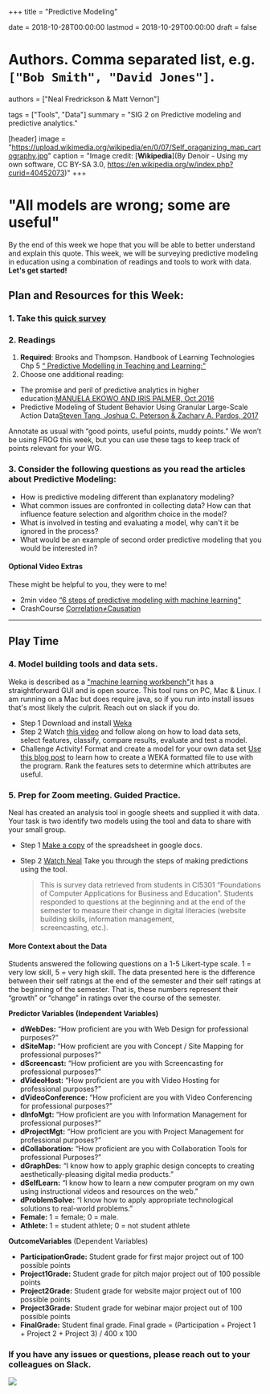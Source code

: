 +++
title = "Predictive Modeling"

date = 2018-10-28T00:00:00
lastmod = 2018-10-29T00:00:00
draft = false

# Authors. Comma separated list, e.g. `["Bob Smith", "David Jones"]`.
authors = ["Neal Fredrickson & Matt Vernon"]

tags = ["Tools", "Data"]
summary = "SIG 2 on Predictive modeling and predictive analytics."

[header]
image = "https://upload.wikimedia.org/wikipedia/en/0/07/Self_oraganizing_map_cartography.jpg"
caption = "Image credit: [**Wikipedia**](By Denoir - Using my own software, CC BY-SA 3.0, https://en.wikipedia.org/w/index.php?curid=40452073)"
+++

# "All models are wrong; some are useful"

By the end of this week we hope that you will be able to better understand and explain this quote. This week, we will be surveying predictive modeling in education using a combination of readings and tools to work with data. **Let's get started!**


## Plan and Resources for this Week:

### 1. Take this [quick survey](https://docs.google.com/forms/d/e/1FAIpQLScIsWz2HdqM81N46mfZVMHjWeNmZY_rhfHGSdeeUw8FriUx_Q/viewform?usp=sf_link)

<!-- Annotate as usual with “good points, useful points, muddy points.” We won’t be using FROG this week, but you can use these tags to keep track of points relevant for your WG. -->

### 2. Readings

1. **Required**: Brooks and Thompson. Handbook of Learning Technologies Chp 5 [“ Predictive Modelling in Teaching and Learning:"](https://docs.google.com/forms/d/e/1FAIpQLScIsWz2HdqM81N46mfZVMHjWeNmZY_rhfHGSdeeUw8FriUx_Q/viewform?usp=sf_link)
2. Choose one additional reading:
  - The promise and peril of predictive analytics in higher education:[MANUELA EKOWO AND IRIS PALMER, Oct 2016](https://na-production.s3.amazonaws.com/documents/Promise-and-Peril_4.pdf)
  - Predictive Modeling of Student Behavior Using Granular Large-Scale Action Data[Steven Tang, Joshua C. Peterson & Zachary A. Pardos, 2017](https://solaresearch.org/hla-17/hla17-chapter19/)

Annotate as usual with “good points, useful points, muddy points.” We won’t be using FROG this week, but you can use these tags to keep track of points relevant for your WG.

### 3. Consider the following questions as you read the articles about Predictive Modeling: 

- How is predictive modeling different than explanatory modeling? 
- What common issues are confronted in collecting data? How can that influence feature selection and algorithm choice in the model?
- What is involved in testing and evaluating a model, why can't it be ignored in the process?
- What would be an example of second order predictive modeling that you would be interested in?


#### Optional Video Extras

These might be helpful to you, they were to me!

- 2min video [“6 steps of predictive modeling with machine learning"](https://www.youtube.com/watch?v=J2xSIIK2OzQ)
- CrashCourse [Correlation≠Causation](https://www.youtube.com/watch?v=GtV-VYdNt_g)

---

## Play Time

### 4. Model building tools and data sets.

Weka is described as a ["machine learning workbench"](https://machinelearningmastery.com/what-is-the-weka-machine-learning-workbench/)it has a straightforward GUI and is open source. This tool runs on PC, Mac & Linux. I am running on a Mac but does require java, so if you run into install issues that's most likely the culprit. Reach out on slack if you do.

- Step 1 Download and install [Weka](https://www.cs.waikato.ac.nz/ml/weka/downloading.html)
- Step 2 Watch [this video](https://tinyurl.com/y77y7ltj) and follow along on how to load data sets, select features, classify, compare results, evaluate and test a model.
- Challenge Activity! Format and create a model for your own data set [Use this blog post](https://edumine.wordpress.com/2014/08/23/fix-arff-file-not-recognised-or-unable-to-load-data-in-weka/) to learn how to create a WEKA formatted file to use with the program. Rank the features sets to determine which attributes are useful.

### 5. Prep for Zoom meeting. Guided Practice.

Neal has created an analysis tool in google sheets and supplied it with data. Your task is two identify two models using the tool and data to share with your small group.

- Step 1 [Make a copy](https://docs.google.com/spreadsheets/d/1i4bjFMnjLH21-Dv9-g0rZJflvaglQ5LmjIcWzBpIcho/copy) of the spreadsheet in google docs.
- Step 2 [Watch Neal](https://www.youtube.com/embed/OVsKev9NtVs) Take you through the steps of making predictions using the tool.

  >This is survey data retrieved from students in CI5301 “Foundations of Computer Applications for Business and Education”. 
  >Students responded to questions at the beginning and at the end of the semester to measure their change in digital literacies (website building skills, information management,  
  >screencasting, etc.). 

#### More Context about the Data
Students answered the following questions on a 1-5 Likert-type scale. 1 = very low skill, 5 = very high skill. The data presented here is the difference between their self ratings at the end of the semester and their self ratings at the beginning of the semester. That is, these numbers represent their “growth” or “change” in ratings over the course of the semester.

**Predictor Variables (Independent Variables)**

- **dWebDes:** “How proficient are you with Web Design for professional purposes?”
- **dSiteMap:** “How proficient are you with Concept / Site Mapping for professional purposes?”
- **dScreencast:** “How proficient are you with Screencasting for professional purposes?”
- **dVideoHost:** “How proficient are you with Video Hosting for professional purposes?”
- **dVideoConference:** “How proficient are you with Video Conferencing for professional
purposes?”
- **dInfoMgt:** “How proficient are you with Information Management for professional purposes?”
- **dProjectMgt:** “How proficient are you with Project Management for professional
purposes?”
- **dCollaboration:** “How proficient are you with Collaboration Tools for professional
Purposes?”
- **dGraphDes:** “I know how to apply graphic design concepts to creating aesthetically-pleasing digital media products.”
- **dSelfLearn:** “I know how to learn a new computer program on my own using instructional videos and resources on the web.”
- **dProblemSolve:** “I know how to apply appropriate technological solutions to real-world problems.”
- **Female:** 1 = female; 0 = male.
- **Athlete:** 1 = student athlete; 0 = not student athlete

**OutcomeVariables** (Dependent Variables)

- **ParticipationGrade:** Student grade for first major project out of 100 possible points
- **Project1Grade:** Student grade for pitch major project out of 100 possible points
- **Project2Grade:** Student grade for website major project out of 100 possible points
- **Project3Grade:** Student grade for webinar major project out of 100 possible points
- **FinalGrade:** Student final grade. Final grade = (Participation + Project 1 + Project 2 + Project 3) / 400 x 100


### If you have any issues or questions, please reach out to your colleagues on Slack.

![](https://media.giphy.com/media/4TtTVTmBoXp8txRU0C/giphy.gif)



